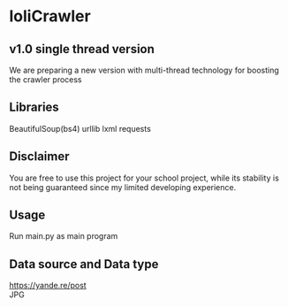 loliCrawler
====

v1.0 single thread version
-------
We are preparing a new version with multi-thread technology for boosting the crawler process

Libraries
-------
BeautifulSoup(bs4)
urllib
lxml
requests

Disclaimer
-------
You are free to use this project for your school project, while its stability is not being guaranteed since my limited developing experience.

Usage
-------
Run main.py as main program

Data source and Data type
-------
https://yande.re/post
<br>
JPG
